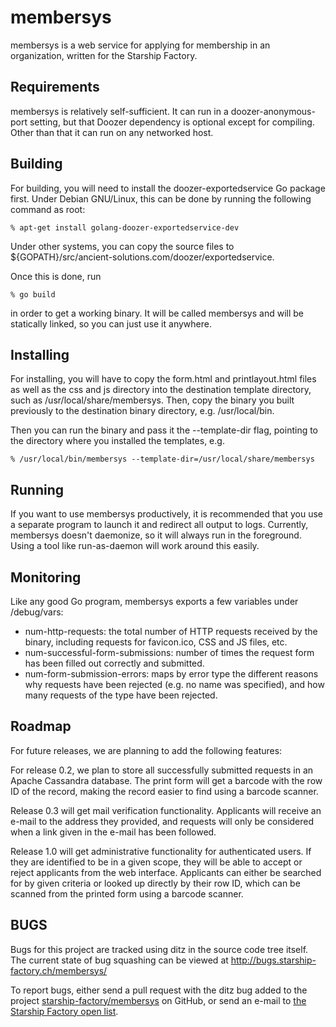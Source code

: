 membersys
=========

membersys is a web service for applying for membership in an organization,
written for the Starship Factory.


Requirements
------------

membersys is relatively self-sufficient. It can run in a
doozer-anonymous-port setting, but that Doozer dependency is optional except
for compiling. Other than that it can run on any networked host.


Building
--------

For building, you will need to install the doozer-exportedservice Go package
first. Under Debian GNU/Linux, this can be done by running the following
command as root:

	% apt-get install golang-doozer-exportedservice-dev

Under other systems, you can copy the source files to
${GOPATH}/src/ancient-solutions.com/doozer/exportedservice.

Once this is done, run

	% go build

in order to get a working binary. It will be called membersys and will be
statically linked, so you can just use it anywhere.


Installing
----------

For installing, you will have to copy the form.html and printlayout.html
files as well as the css and js directory into the destination template
directory, such as /usr/local/share/membersys. Then, copy the
binary you built previously to the destination binary directory, e.g.
/usr/local/bin.

Then you can run the binary and pass it the --template-dir flag, pointing
to the directory where you installed the templates, e.g.

	% /usr/local/bin/membersys --template-dir=/usr/local/share/membersys


Running
-------

If you want to use membersys productively, it is recommended that you use
a separate program to launch it and redirect all output to logs. Currently,
membersys doesn't daemonize, so it will always run in the foreground. Using
a tool like run-as-daemon will work around this easily.


Monitoring
----------

Like any good Go program, membersys exports a few variables under
/debug/vars:

* num-http-requests: the total number of HTTP requests received by the
  binary, including requests for favicon.ico, CSS and JS files, etc.
* num-successful-form-submissions: number of times the request form has
  been filled out correctly and submitted.
* num-form-submission-errors: maps by error type the different reasons why
  requests have been rejected (e.g. no name was specified), and how many
  requests of the type have been rejected.


Roadmap
-------

For future releases, we are planning to add the following features:

For release 0.2, we plan to store all successfully submitted requests in an
Apache Cassandra database. The print form will get a barcode with the row
ID of the record, making the record easier to find using a barcode scanner.

Release 0.3 will get mail verification functionality. Applicants will
receive an e-mail to the address they provided, and requests will only be
considered when a link given in the e-mail has been followed.

Release 1.0 will get administrative functionality for authenticated users.
If they are identified to be in a given scope, they will be able to accept
or reject applicants from the web interface. Applicants can either be
searched for by given criteria or looked up directly by their row ID,
which can be scanned from the printed form using a barcode scanner.


BUGS
----

Bugs for this project are tracked using ditz in the source code tree itself.
The current state of bug squashing can be viewed at
http://bugs.starship-factory.ch/membersys/

To report bugs, either send a pull request with the ditz bug added to the
project
[starship-factory/membersys](https://github.com/starshipfactory/membersys)
on GitHub, or send an e-mail to
[the Starship Factory open list](http://wiki.starship-factory.ch/Mailingliste.html#index1h1).
